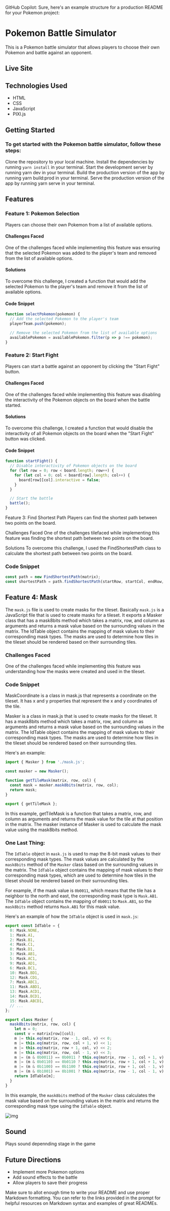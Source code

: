 GitHub Copilot: Sure, here's an example structure for a production README for your Pokemon project:

# Pokemon Battle Simulator

This is a Pokemon battle simulator that allows players to choose their own Pokemon and battle against an opponent.

## Live Site



## Technologies Used

- HTML
- CSS
- JavaScript
- PIXI.js

## Getting Started
### To get started with the Pokemon battle simulator, follow these steps:

Clone the repository to your local machine.
Install the dependencies by running ```yarn install``` in your terminal.
Start the development server by running yarn dev in your terminal.
Build the production version of the app by running yarn build:prod in your terminal.
Serve the production version of the app by running yarn serve in your terminal.


## Features

### Feature 1: Pokemon Selection

Players can choose their own Pokemon from a list of available options.

#### Challenges Faced

One of the challenges faced while implementing this feature was ensuring that the selected Pokemon was added to the player's team and removed from the list of available options.

#### Solutions

To overcome this challenge, I created a function that would add the selected Pokemon to the player's team and remove it from the list of available options.

#### Code Snippet

```javascript
function selectPokemon(pokemon) {
  // Add the selected Pokemon to the player's team
  playerTeam.push(pokemon);

  // Remove the selected Pokemon from the list of available options
  availablePokemon = availablePokemon.filter(p => p !== pokemon);
}
```

### Feature 2: Start Fight

Players can start a battle against an opponent by clicking the "Start Fight" button.

#### Challenges Faced

One of the challenges faced while implementing this feature was disabling the interactivity of the Pokemon objects on the board when the battle started.

#### Solutions

To overcome this challenge, I created a function that would disable the interactivity of all Pokemon objects on the board when the "Start Fight" button was clicked.

#### Code Snippet

```javascript
function startFight() {
  // Disable interactivity of Pokemon objects on the board
  for (let row = 0; row < board.length; row++) {
    for (let col = 0; col < board[row].length; col++) {
      board[row][col].interactive = false;
    }
  }

  // Start the battle
  battle();
}
```
Feature 3: Find Shortest Path
Players can find the shortest path between two points on the board.

Challenges Faced
One of the challenges tilefaced while implementing this feature was finding the shortest path between two points on the board.

Solutions
To overcome this challenge, I used the FindShortestPath class to calculate the shortest path between two points on the board.

### Code Snippet

```javascript
const path = new FindShortestPath(matrix);
const shortestPath = path.findShortestPath(startRow, startCol, endRow, endCol);
```
## Feature 4: Mask

The ```mask.js``` file is used to create masks for the tileset. Basically ```mask.js``` is a JavaScript file that is used to create masks for a tileset. It exports a Masker class that has a mask8bits method which takes a matrix, row, and column as arguments and returns a mask value based on the surrounding values in the matrix. The IdTable object contains the mapping of mask values to their corresponding mask types. The masks are used to determine how tiles in the tileset should be rendered based on their surrounding tiles.

### Challenges Faced
One of the challenges faced while implementing this feature was understanding how the masks were created and used in the tileset.


### Code Snippet
MaskCoordinate is a class in mask.js that represents a coordinate on the tileset. It has x and y properties that represent the x and y coordinates of the tile.

Masker is a class in mask.js that is used to create masks for the tileset. It has a mask8bits method which takes a matrix, row, and column as arguments and returns a mask value based on the surrounding values in the matrix. The IdTable object contains the mapping of mask values to their corresponding mask types. The masks are used to determine how tiles in the tileset should be rendered based on their surrounding tiles.

Here's an example:
```javascript
import { Masker } from './mask.js';

const masker = new Masker();

function getTileMask(matrix, row, col) {
  const mask = masker.mask8bits(matrix, row, col);
  return mask;
}

export { getTileMask };
```
In this example, getTileMask is a function that takes a matrix, row, and column as arguments and returns the mask value for the tile at that position in the matrix. The masker instance of Masker is used to calculate the mask value using the mask8bits method.

### One Last Thing:

The `IdTable` object in `mask.js` is used to map the 8-bit mask values to their corresponding mask types. The mask values are calculated by the `mask8bits` method of the `Masker` class based on the surrounding values in the matrix. The `IdTable` object contains the mapping of mask values to their corresponding mask types, which are used to determine how tiles in the tileset should be rendered based on their surrounding tiles.

For example, if the mask value is `0b0011`, which means that the tile has a neighbor to the north and east, the corresponding mask type is `Mask.AB1`. The `IdTable` object contains the mapping of `0b0011` to `Mask.AB1`, so the `mask8bits` method returns `Mask.AB1` for this mask value.

Here's an example of how the `IdTable` object is used in `mask.js`:

```javascript
export const IdTable = {
  0: Mask.NONE,
  1: Mask.A1,
  2: Mask.B1,
  4: Mask.C1,
  8: Mask.D1,
  3: Mask.AB1,
  5: Mask.AC1,
  9: Mask.AD1,
  6: Mask.BC1,
  10: Mask.BD1,
  12: Mask.CD1,
  7: Mask.ABC1,
  11: Mask.ABD1,
  13: Mask.ACD1,
  14: Mask.BCD1,
  15: Mask.ABCD1,
  // ...
};

export class Masker {
  mask8bits(matrix, row, col) {
    let m = 0;
    const v = matrix[row][col];
    m |= this.eq(matrix, row - 1, col, v) << 0;
    m |= this.eq(matrix, row, col + 1, v) << 1;
    m |= this.eq(matrix, row + 1, col, v) << 2;
    m |= this.eq(matrix, row, col - 1, v) << 3;
    m |= (m & 0b0011) == 0b0011 ? this.eq(matrix, row - 1, col + 1, v) << 4 : 0;
    m |= (m & 0b0110) == 0b0110 ? this.eq(matrix, row + 1, col + 1, v) << 5 : 0;
    m |= (m & 0b1100) == 0b1100 ? this.eq(matrix, row + 1, col - 1, v) << 6 : 0;
    m |= (m & 0b1001) == 0b1001 ? this.eq(matrix, row - 1, col - 1, v) << 7 : 0;
    return IdTable[m];
  }
}
```

In this example, the `mask8bits` method of the `Masker` class calculates the mask value based on the surrounding values in the matrix and returns the corresponding mask type using the `IdTable` object.

![img](./src/assets/tile-sheet-example.png)

## Sound

Plays sound depennding stage in the game
## Future Directions

- Implement more Pokemon options
- Add sound effects to the battle
- Allow players to save their progress

Make sure to allot enough time to write your README and use proper Markdown formatting. You can refer to the links provided in the prompt for helpful resources on Markdown syntax and examples of great READMEs.
